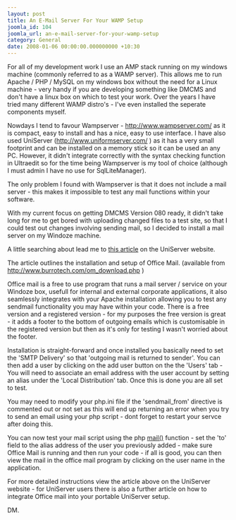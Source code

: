 ```yaml
---
layout: post
title: An E-Mail Server For Your WAMP Setup
joomla_id: 104
joomla_url: an-e-mail-server-for-your-wamp-setup
category: General
date: 2008-01-06 00:00:00.000000000 +10:30
---
```

<p>For all of my development work I use an AMP stack running on my  windows machine (commonly referred to as a WAMP server). This allows me  to run Apache / PHP / MySQL on my windows box without the need for a  Linux machine - very handy if you are developing something like DMCMS  and don't have a linux box on which  to test your work. Over the years I  have tried many different WAMP distro's -  I've even installed the  seperate components myself.</p>
<p>Nowdays I tend to favour Wampserver -  <a href="http://www.wampserver.com/" target="_blank">http://www.wampserver.com/</a> as it is compact, easy to install and has a nice, easy to use  interface. I have also used UniServer (<a href="http://www.uniformserver.com/" target="_blank">http://www.uniformserver.com/</a> )  as it has a very small footprint and can be installed on a memory  stick so it can be used an any PC. However, it didn't integrate  correctly with the syntax checking function in Ultraedit so for the time  being Wampserver is my tool of choice (although I must admin I have no  use for SqlLiteManager).</p>
<p>The only problem I found with Wampserver  is that it does not include a mail server - this makes it impossible to  test any mail functions within your software.</p>
<p>With my current  focus on getting DMCMS Version 080 ready, it didn't take long for me to  get bored with uploading changed files to a test site, so that I could  test out changes involving sending mail, so I decided to install a mail  server on my Windoze machine.</p>
<p>A little searching about lead me to <a href="http://center.uniformserver.com/mail_server/mail_server_1.html" target="_blank">this article</a> on the UniServer website.</p>
<p>The  article outlines the installation and setup of Office Mail. (available  from <a href="http://www.burrotech.com/om_download.php" target="_blank">http://www.burrotech.com/om_download.php</a> )</p>
<p>Office mail is a free to use program that runs a mail server /  service on your Windoze box, usefull for internal and external  corporate applications, it also seamlessly integrates with your Apache  installation allowing you to test any sendmail functionality you may  have within your code. There is a free version and a registered version -  for my purposes the free version is great - it adds a footer to the  bottom of outgoing emails which is customisable in the registered  version but then as it's only for testing I wasn't worried about the  footer.</p>
<p>Installation is straight-forward and once installed you  basically need to set the 'SMTP Delivery' so that 'outgoing mail is  returned to sender'. You can then add a user by clicking on the add user  button on the the 'Users' tab - You will need to associate an email  address with the user account by setting an alias under the 'Local  Distribution' tab. Once this is done you are all set to test.</p>
<p>You  may need to modify your php.ini file if the 'sendmail_from' directive is  commented out or not set as this will end up returning an error when  you try to send an email using your php script - dont forget to restart  your servce after doing this.</p>
<p>You can now test your mail script  using the php <a href="http://au2.php.net/manual/en/function.mail.php" target="_blank">mail()</a> function - set the 'to' field to the alias  address of the user you previously added - make sure Office Mail is  running and then run your code - if all is good, you can then view the  mail in the office mail program by clicking on the user name in the  application.</p>
<p>For more detailed instructions view the article  above on the UniServer website - for UniServer users there is also a  further article on how to integrate Office mail into your portable  UniServer setup.</p>
<p>DM.</p>
